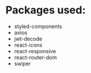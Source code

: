 # Packages used:
- styled-components
- axios
- jwt-decode
- react-icons
- react-responsive
- react-router-dom
- swiper

